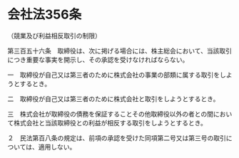 # 会社法356条
（競業及び利益相反取引の制限）

第三百五十六条　取締役は、次に掲げる場合には、株主総会において、当該取引につき重要な事実を開示し、その承認を受けなければならない。

一　取締役が自己又は第三者のために株式会社の事業の部類に属する取引をしようとするとき。

二　取締役が自己又は第三者のために株式会社と取引をしようとするとき。

三　株式会社が取締役の債務を保証することその他取締役以外の者との間において株式会社と当該取締役との利益が相反する取引をしようとするとき。

２　民法第百八条の規定は、前項の承認を受けた同項第二号又は第三号の取引については、適用しない。